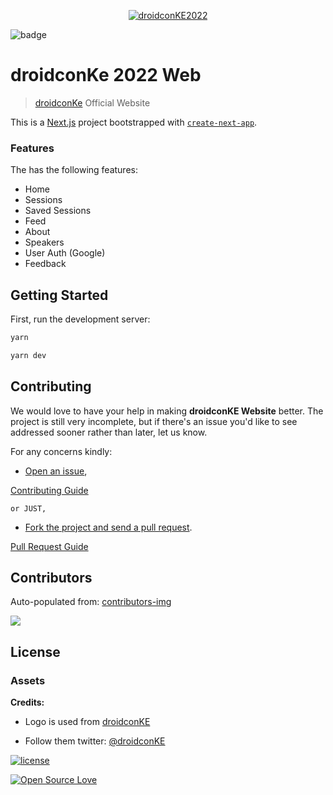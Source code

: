 <p align="center">
  <a href="https://github.com/droidconKE/droidconKE2022Web">
    <img src="https://avatars.githubusercontent.com/u/37573296?s=200&v=4" alt="droidconKE2022">
  </a>
  </p>

![badge](https://github.com/droidconKE/droidconKE2022Web/workflows/Lint%20CI/badge.svg)

# droidconKe 2022 Web

> [droidconKe](https://droidcon.co.ke) Official Website

This is a [Next.js](https://nextjs.org/) project bootstrapped with [`create-next-app`](https://github.com/vercel/next.js/tree/canary/packages/create-next-app).

### Features

The has the following features:

- Home
- Sessions
- Saved Sessions
- Feed
- About
- Speakers
- User Auth (Google)
- Feedback

## Getting Started

First, run the development server:

```bash
yarn

yarn dev
```

## Contributing

We would love to have your help in making **droidconKE Website** better.
The project is still very incomplete, but if there's an issue you'd like to see addressed sooner rather than later, let us know.

For any concerns kindly:

- [Open an issue](https://github.com/droidconKE/droidconKE2022Web/issues),

[Contributing Guide](contributing.md)

    or JUST,

- [Fork the project and send a pull request](https://github.com/droidconKE/droidconKE2022Web/pulls).

[Pull Request Guide](pull_request_template.md)

## Contributors

Auto-populated from:
[contributors-img](https://contributors-img.firebaseapp.com/image?repo=droidconke/droidconKE2022Web)

<a href="https://github.com/droidconke/droidconKE2022Web/graphs/contributors">
  <img src="https://contributors-img.firebaseapp.com/image?repo=droidconke/droidconKE2022Web" />
</a>

## License

### Assets

**Credits:**

- Logo is used from [droidconKE](https://droidcon.co.ke/)

- Follow them twitter: [@droidconKE](https://twitter.com/droidconke?lang=en)

[![license](https://img.shields.io/github/license/mashape/apistatus.svg?style=for-the-badge)](#)

[![Open Source Love](https://badges.frapsoft.com/os/v2/open-source-200x33.png?v=103)](#)

